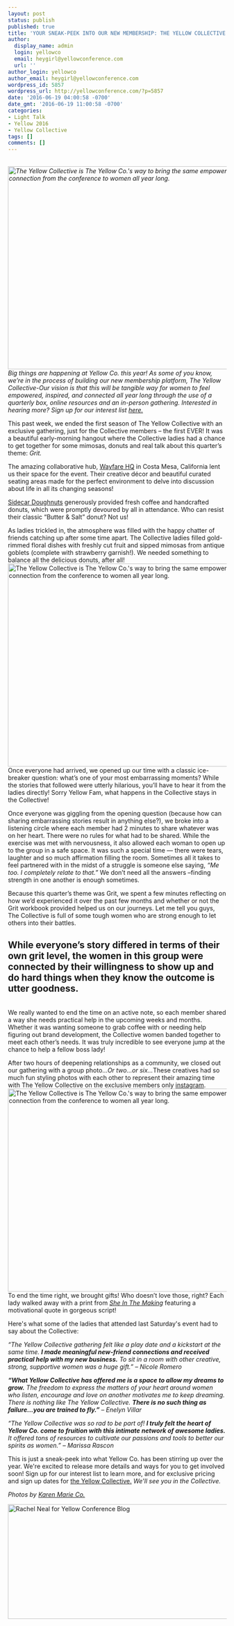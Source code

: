 ```yaml
---
layout: post
status: publish
published: true
title: 'YOUR SNEAK-PEEK INTO OUR NEW MEMBERSHIP: THE YELLOW COLLECTIVE'
author:
  display_name: admin
  login: yellowco
  email: heygirl@yellowconference.com
  url: ''
author_login: yellowco
author_email: heygirl@yellowconference.com
wordpress_id: 5857
wordpress_url: http://yellowconference.com/?p=5857
date: '2016-06-19 04:00:58 -0700'
date_gmt: '2016-06-19 11:00:58 -0700'
categories:
- Light Talk
- Yellow 2016
- Yellow Collective
tags: []
comments: []
---
```

<p><em><a href="http://yellowconference.com/wp-content/uploads/2016/06/Author_Template.jpg"><br />
</a><a href="http://yellowconference.com/wp-content/uploads/2016/06/untitled-128-of-1234.jpg"><img class="aligncenter size-full wp-image-5860" src="http://yellowconference.com/wp-content/uploads/2016/06/untitled-128-of-1234.jpg" alt="The Yellow Collective is The Yellow Co.'s way to bring the same empowerment, inspiration, and connection from the conference to women all year long. " width="700" height="467" /></a>Big things are happening at Yellow Co. this year! As some of you know, we&rsquo;re in the process of building our new membership platform, The Yellow Collective-Our vision is that this will be tangible way for women to feel empowered, inspired, and connected all year long through the use of a quarterly box, online resources and an in-person gathering. Interested in hearing more? Sign up for our interest list <a href="http://yellowconference.us3.list-manage.com/subscribe?u=3f8e45f74e0653e404965e2ef&amp;id=e811fb1a74" target="_blank">here.</a>&nbsp;</em></p>
<p>This past week, we ended the first season of The Yellow Collective with an exclusive&nbsp;gathering, just for the Collective members &ndash; the first EVER! It was a beautiful early-morning hangout where the Collective ladies had a chance to get together for some mimosas, donuts and real talk about this quarter&rsquo;s theme:<em> Grit.</em></p>
<p>The amazing collaborative hub, <a href="https://wayfare.io/" target="_blank">Wayfare HQ</a> in Costa Mesa, California lent us their space for the event. Their creative d&eacute;cor and beautiful curated seating areas made for the perfect environment to delve into discussion about life in all its changing seasons!</p>
<p><a href="http://www.sidecardoughnuts.com/" target="_blank">Sidecar Doughnuts</a> generously provided fresh coffee and handcrafted donuts, which were promptly devoured by all in attendance. Who can resist their classic &ldquo;Butter &amp; Salt&rdquo; donut? Not us!</p>
<p>As ladies trickled in, the atmosphere was filled with the happy chatter of friends catching up after some time apart. The Collective ladies filled gold-rimmed floral dishes with freshly cut fruit and sipped mimosas from antique goblets (complete with strawberry garnish!). We needed something to balance all the delicious donuts, after all!<a href="http://yellowconference.com/wp-content/uploads/2016/06/untitled-194-of-1234.jpg"><img class="aligncenter size-full wp-image-5858" src="http://yellowconference.com/wp-content/uploads/2016/06/untitled-194-of-1234.jpg" alt="The Yellow Collective is The Yellow Co.'s way to bring the same empowerment, inspiration, and connection from the conference to women all year long. " width="700" height="467" /></a>Once everyone had arrived, we opened up our time with a classic ice-breaker question: what&rsquo;s one of your most embarrassing moments? While the stories that followed were utterly hilarious, you&rsquo;ll have to hear it from the ladies directly! Sorry Yellow Fam, what happens in the Collective stays in the Collective!</p>
<p>Once everyone was giggling from the opening question (because how can sharing embarrassing stories result in anything else?), we broke into a listening circle where each member had 2 minutes to share whatever was on her heart. There were no rules for what had to be shared.&nbsp;While the exercise was met with nervousness, it also allowed each woman to open up to the group in a safe space. It was such a special time &mdash; there were tears, laughter and so much affirmation filling the room. Sometimes all it takes to feel partnered with in the midst of a struggle is someone else saying, <em>&ldquo;Me too. I completely relate to that.&rdquo;</em> We don&rsquo;t need all the answers &ndash;finding strength in one another is enough sometimes.</p>
<p>Because this quarter&rsquo;s theme was Grit, we spent a few minutes reflecting on how we&rsquo;d experienced it over the past few months and whether or not the Grit workbook provided helped us on our journeys. Let me tell you guys, The Collective is full of some tough women who are strong enough to let others into their battles.</p>
<h2>While everyone&rsquo;s story differed in terms of their own grit level, the women in this group were connected by their willingness to show up and do hard things when they know the outcome is utter goodness.</h2><br />
We really wanted to end the time on an active note, so each member shared a way she needs practical help in the upcoming weeks and months. Whether it was wanting someone to grab coffee with or needing help figuring out brand development, the Collective women banded together to meet each other&rsquo;s needs. It was truly incredible to see everyone jump at the chance to help a fellow boss lady!</p>
<p>After two hours of deepening relationships as a community, we closed out our gathering with a group photo...<em>Or two&hellip;or six&hellip;</em>These creatives had so much fun styling photos with each other to represent their amazing time with The Yellow Collective on the exclusive members only <a href="https://www.instagram.com/theyellowcollective/" target="_blank">instagram</a>.&nbsp;<a href="http://yellowconference.com/wp-content/uploads/2016/06/untitled-131-of-1234.jpg"><img class="aligncenter size-full wp-image-5859" src="http://yellowconference.com/wp-content/uploads/2016/06/untitled-131-of-1234.jpg" alt="The Yellow Collective is The Yellow Co.'s way to bring the same empowerment, inspiration, and connection from the conference to women all year long. " width="700" height="467" /></a>To end the time right, we brought gifts! Who doesn&rsquo;t love those, right? Each lady walked away with a print from <em><a href="http://sheinthemaking.com/" target="_blank">She In The Making</a></em> featuring a motivational quote in gorgeous script!</p>
<p>Here's what some of the ladies that attended last Saturday's event had to say about the Collective:</p>
<p><em>&ldquo;The Yellow Collective gathering felt like a play date and a kickstart at the same time. <strong>I made meaningful new-friend connections and received practical help with my new business.</strong> To sit in a room with other creative, strong, supportive women was a huge gift.&rdquo; &ndash; Nicole Romero<br />
</em></p>
<p><em><strong>&ldquo;What Yellow Collective has offered me is a space to allow my dreams to grow.</strong> The freedom to express the matters of your heart around women who listen, encourage and love on another motivates me to keep dreaming. There is nothing like The Yellow Collective. <strong>There is no such thing as failure&hellip;you are trained to fly.&rdquo;</strong> &ndash; Enelyn Villar</em></p>
<p><em>&ldquo;The Yellow Collective was so rad to be part of! <strong>I truly felt the heart of Yellow Co. come to fruition with this intimate network of awesome ladies.</strong> It offered tons of resources to cultivate our passions and tools to better our spirits as women.&rdquo; &ndash; Marissa Rascon</em></p>
<p>This is just a sneak-peek into what Yellow Co. has been stirring up over the year. We're excited to release more details and ways for you to get involved soon! Sign up for our interest list to learn more, and for exclusive pricing and sign up dates for <a href="http://yellowconference.us3.list-manage.com/subscribe?u=3f8e45f74e0653e404965e2ef&amp;id=e811fb1a74" target="_blank">the Yellow Collective.</a>&nbsp;<em>We'll see you in the Collective.&nbsp;</em></p>
<p><em>Photos by <a href="http://karenmarieco.com/" target="_blank">Karen Marie Co.</a>&nbsp;</em></p>
<p><a href="http://yellowconference.us3.list-manage.com/subscribe?u=3f8e45f74e0653e404965e2ef&amp;id=e811fb1a74" target="_blank"><img class="aligncenter size-full wp-image-5865" src="http://yellowconference.com/wp-content/uploads/2016/06/Author_Template.jpg" alt="Rachel Neal for Yellow Conference Blog" width="700" height="264" /></a></p>
